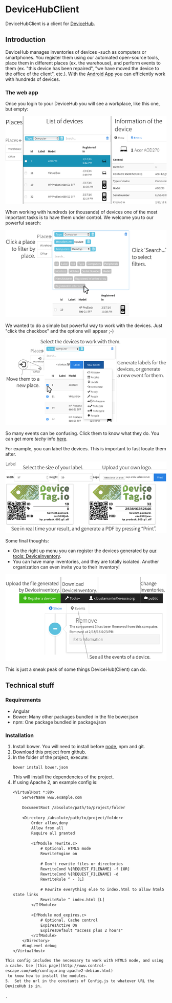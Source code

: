 # DeviceHubClient
DeviceHubClient is a client for [DeviceHub](https://github.com/eReuse/DeviceHub).

## Introduction
DeviceHub manages inventories of devices -such as computers or smartphones. 
You register them using our automated open-source tools, place them in different places (ex. the warehouse), 
and perform events to them (ex. "this device has been repaired", "we have moved the device to
the office of the client", etc.). With the [Android App](https://play.google.com/store/apps/details?id=org.ereuse.scanner)
you can efficiently work with hundreds of devices.

### The web app
Once you login to your DeviceHub you will see a workplace, like this one, but empty:

![Places, list of devices and information of a device](screenshots/global-presentation.png)

When working with hundreds (or thousands) of devices one of the most important tasks is to have them under control.
We welcome you to our powerful search:

![How to search](screenshots/search.png)

We wanted to do a simple but powerful way to work with the devices. Just "click the checkbox" and the options will appear ;-)

![How to work with devices](screenshots/work-with-devices.png)

So many events can be confusing. Click them to know what they do. You can get more *techy* info [here](https://wiki.ereuse.org/arch:events).

For example, you can label the devices. This is important to fast locate them after.

![How to label](screenshots/label.png)

Some final thoughts: 
* On the right up menu you can register the devices generated by [our tools: DeviceInventory](https://github.com/eReuse/device-inventory/releases/latest).
* You can have many inventories, and they are totally isolated. Another organization can even invite you to their inventory!

![The options of the menu, see events of a device](screenshots/events-and-menu.png)

This is just a sneak peak of some things DeviceHub(Client) can do.

## Technical stuff
### Requirements
* Angular
* Bower: Many other packages bundled in the file bower.json
* npm: One package bundled in package.json

### Installation
1.  Install bower. You will need to install before [node](https://github.com/nodejs/node-v0.x-archive/wiki/Installing-Node.js-via-package-manager), npm and git.
2.  Download this project from github.
3.  In the folder of the project, execute:
    ```
    bower install bower.json
    ```
    This will install the dependencies of the project.
4. If using Apache 2, an example config is:
    ```
    <VirtualHost *:80>
        ServerName www.example.com

        DocumentRoot /absolute/path/to/project/folder

        <Directory /absolute/path/to/project/folder>
            Order allow,deny
            Allow from all
            Require all granted

            <IfModule rewrite.c>
                # Optional. HTML5 mode
                RewriteEngine on
    
                # Don't rewrite files or directories
                RewriteCond %{REQUEST_FILENAME} -f [OR]
                RewriteCond %{REQUEST_FILENAME} -d
                RewriteRule ^ - [L]
    
                # Rewrite everything else to index.html to allow html5 state links
                RewriteRule ^ index.html [L]
            </IfModule>
            
            <IfModule mod_expires.c>
                # Optional. Cache control
                ExpiresActive On
                ExpiresDefault "access plus 2 hours"
            </IfModule>
        </Directory>
        #LogLevel debug
    </VirtualHost>
  ```
  This config includes the necessary to work with HTML5 mode, and using a cache. Use [this page](http://www.control-escape.com/web/configuring-apache2-debian.html)
   to know how to install the modules.
5.  Set the url in the constants of Config.js to whatever URL the DeviceHub is in.

.
